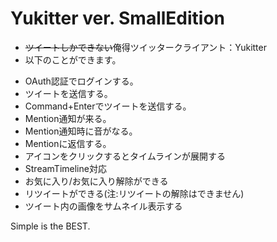 # Yukitter ver. SmallEdition

- ~~ツイートしかできない~~俺得ツイッタークライアント：Yukitter
- 以下のことができます。
 + OAuth認証でログインする。
 + ツイートを送信する。
 + Command+Enterでツイートを送信する。
 + Mention通知が来る。
 + Mention通知時に音がなる。
 + Mentionに返信する。
 + アイコンをクリックするとタイムラインが展開する
 + StreamTimeline対応
 + お気に入り/お気に入り解除ができる
 + リツイートができる(注:リツイートの解除はできません)
 + ツイート内の画像をサムネイル表示する

Simple is the BEST.